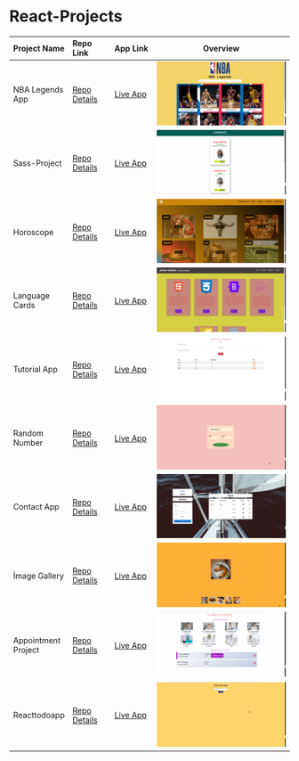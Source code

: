 # React-Projects
<table class="table">
  <thead>
    <tr>
      <th align="left" width="15%">Project Name</th>
      <th align="left" width="15%">Repo Link</th>
      <th align="left" width="15%">App Link</th>
      <th align="center">Overview</th>
    </tr>
  </thead>
  <tbody>
     <tr>
      <td>NBA Legends App</td></td>
      <td><a href="https://github.com/achieve-software/r11nba" target="_blank">Repo Details</td>
      <td><a href="https://nba-legends-react.netlify.app/" target="_blank">Live App</td>
      <td><img src="https://raw.githubusercontent.com/achieve-software/achieve-software/main/img/r11nba-min.gif" alt="NBA Legends App"></td>
    </tr>
     <tr>
      <td>Sass-Project</td></td>
      <td><a href="https://github.com/achieve-software/r5-sass" target="_blank">Repo Details</td>
      <td><a href="https://jolly-rugelach-187d52.netlify.app/" target="_blank">Live App</td>
      <td><img src="https://raw.githubusercontent.com/achieve-software/achieve-software/main/img/r5sassgifl.gif" alt="Sass project"></td>
    </tr>
         <tr>
      <td>Horoscope</td></td>
      <td><a href="https://github.com/achieve-software/r6-horoscope" target="_blank">Repo Details</td>
      <td><a href="https://cerulean-rabanadas-5ac495.netlify.app/#tarot" target="_blank">Live App</td>
      <td><img src="https://raw.githubusercontent.com/achieve-software/achieve-software/main/img/r6horoscop-min.gif" alt="Horoscope"></td>
    </tr>
        <tr>
      <td>Language Cards</td></td>
      <td><a href="https://github.com/achieve-software/r8steveproject">Repo Details</td>
      <td><a href="https://spectacular-crepe-011d00.netlify.app/" target="_blank">Live App</td>
      <td><img src="https://raw.githubusercontent.com/achieve-software/achieve-software/main/img/r8steve.gif" alt="Steve"></td>
    </tr>
         <tr>
      <td>Tutorial App</td></td>
      <td><a href="https://github.com/achieve-software/r12-tutorial-app" target="_blank">Repo Details</td>
      <td><a href="https://unique-mooncake-15ad09.netlify.app/">Live App</td>
      <td><img src="https://raw.githubusercontent.com/achieve-software/achieve-software/main/img/r12tutorial.gif" alt="Tutorial App"></td>
    </tr>
           <tr>
      <td>Random Number</td></td>
      <td><a href="https://github.com/achieve-software/r13randomnum" target="_blank">Repo Details</td>
      <td><a href="https://cheerful-heliotrope-b7f03a.netlify.app/">Live App</td>
      <td><img src="https://raw.githubusercontent.com/achieve-software/achieve-software/main/img/r13randomnum.gif" alt="Random Number"></td>
    </tr>
             <tr>
      <td>Contact App</td></td>
      <td><a href="https://github.com/achieve-software/r14contactapp">Repo Details</td>
      <td><a href="https://rainbow-praline-a0873b.netlify.app/" target="_blank">Live App</td>
      <td><img src="https://raw.githubusercontent.com/achieve-software/achieve-software/main/img/r14contactapp.gif" alt="Contact App"></td>
    </tr>
            <tr>
      <td>İmage Gallery</td></td>
      <td><a href="https://github.com/achieve-software/r15imagegallery">Repo Details</td>
      <td><a href="https://illustrious-parfait-811af3.netlify.app/">Live App</td>
      <td><img src="https://raw.githubusercontent.com/achieve-software/achieve-software/main/img/r15imagegallery.gif" alt="İmage Gallery"></td>
    </tr>
             <tr>
      <td>Appointment Project</td></td>
      <td><a href="https://github.com/achieve-software/r16appoinment-project" target="_blank">Repo Details</td>
      <td><a href="https://courageous-puppy-d0bcc3.netlify.app/">Live App</td>
      <td><img src="https://raw.githubusercontent.com/achieve-software/achieve-software/main/img/r16appointmentproject.gif" alt="Appointment Project"></td>
    </tr>
            <tr>
      <td>Reacttodoapp</td></td>
      <td><a href="https://github.com/achieve-software/r17reacttodoapp">Repo Details</td>
      <td><a href="https://voluble-semifreddo-38e869.netlify.app/">Live App</td>
      <td><img src="https://github.com/achieve-software/achieve-software/blob/main/img/r17reacttodo.gif?raw=true" alt="react todo app"></td>
    </tr>
  </tbody>
</table>
